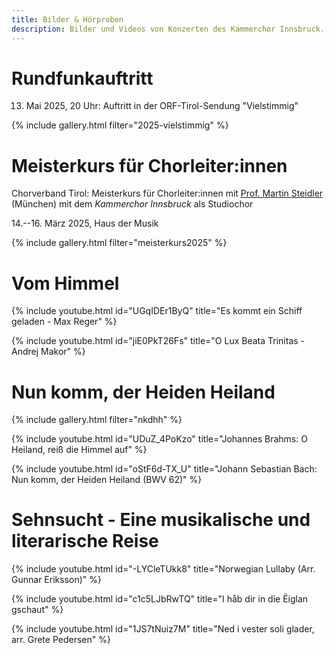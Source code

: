```yaml
---
title: Bilder & Hörproben
description: Bilder und Videos von Konzerten des Kammerchor Innsbruck.
---
```


# Rundfunkauftritt

13. Mai 2025, 20 Uhr: Auftritt in der ORF-Tirol-Sendung "Vielstimmig"

{% include gallery.html filter="2025-vielstimmig" %}


# Meisterkurs für Chorleiter:innen

Chorverband Tirol: Meisterkurs für Chorleiter:innen mit [Prof. Martin Steidler](https://de.wikipedia.org/wiki/Martin_Steidler) (München) mit dem *Kammerchor Innsbruck* als Studiochor

14.--16. März 2025, Haus der Musik

{% include gallery.html filter="meisterkurs2025" %}

# Vom Himmel

{% include youtube.html id="UGqIDEr1ByQ" title="Es kommt ein Schiff geladen - Max Reger" %}

{% include youtube.html id="jiE0PkT26Fs" title="O Lux Beata Trinitas - Andrej Makor" %}

# Nun komm, der Heiden Heiland

{% include gallery.html filter="nkdhh" %}

{% include youtube.html id="UDuZ_4PoKzo" title="Johannes Brahms: O Heiland, reiß die Himmel auf" %}

{% include youtube.html id="oStF6d-TX_U" title="Johann Sebastian Bach: Nun komm, der Heiden Heiland (BWV 62)" %}

# Sehnsucht - Eine musikalische und literarische Reise

{% include youtube.html id="-LYCleTUkk8" title="Norwegian Lullaby (Arr. Gunnar Eriksson)" %}

{% include youtube.html id="c1c5LJbRwTQ" title="I håb dir in die Ëiglan gschaut" %}

{% include youtube.html id="1JS7tNuiz7M" title="Ned i vester soli glader, arr. Grete Pedersen" %}
